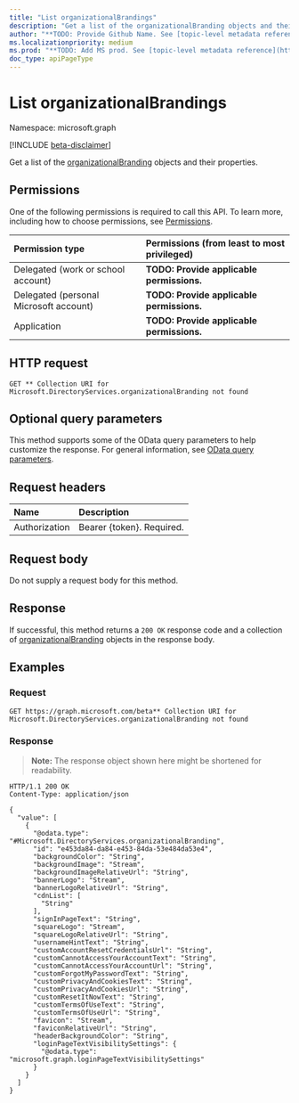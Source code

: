 ```yaml
---
title: "List organizationalBrandings"
description: "Get a list of the organizationalBranding objects and their properties."
author: "**TODO: Provide Github Name. See [topic-level metadata reference](https://msgo.azurewebsites.net/add/document/guidelines/metadata.html#topic-level-metadata)**"
ms.localizationpriority: medium
ms.prod: "**TODO: Add MS prod. See [topic-level metadata reference](https://msgo.azurewebsites.net/add/document/guidelines/metadata.html#topic-level-metadata)**"
doc_type: apiPageType
---
```


# List organizationalBrandings
Namespace: microsoft.graph

[!INCLUDE [beta-disclaimer](../../includes/beta-disclaimer.md)]

Get a list of the [organizationalBranding](../resources/organizationalbranding.md) objects and their properties.

## Permissions
One of the following permissions is required to call this API. To learn more, including how to choose permissions, see [Permissions](/graph/permissions-reference).

|Permission type|Permissions (from least to most privileged)|
|:---|:---|
|Delegated (work or school account)|**TODO: Provide applicable permissions.**|
|Delegated (personal Microsoft account)|**TODO: Provide applicable permissions.**|
|Application|**TODO: Provide applicable permissions.**|

## HTTP request

<!-- {
  "blockType": "ignored"
}
-->
``` http
GET ** Collection URI for Microsoft.DirectoryServices.organizationalBranding not found
```

## Optional query parameters
This method supports some of the OData query parameters to help customize the response. For general information, see [OData query parameters](/graph/query-parameters).

## Request headers
|Name|Description|
|:---|:---|
|Authorization|Bearer {token}. Required.|

## Request body
Do not supply a request body for this method.

## Response

If successful, this method returns a `200 OK` response code and a collection of [organizationalBranding](../resources/organizationalbranding.md) objects in the response body.

## Examples

### Request
<!-- {
  "blockType": "request",
  "name": "list_organizationalbranding"
}
-->
``` http
GET https://graph.microsoft.com/beta** Collection URI for Microsoft.DirectoryServices.organizationalBranding not found
```


### Response
>**Note:** The response object shown here might be shortened for readability.
<!-- {
  "blockType": "response",
  "truncated": true,
  "@odata.type": "Collection(Microsoft.DirectoryServices.organizationalBranding)"
}
-->
``` http
HTTP/1.1 200 OK
Content-Type: application/json

{
  "value": [
    {
      "@odata.type": "#Microsoft.DirectoryServices.organizationalBranding",
      "id": "e453da84-da84-e453-84da-53e484da53e4",
      "backgroundColor": "String",
      "backgroundImage": "Stream",
      "backgroundImageRelativeUrl": "String",
      "bannerLogo": "Stream",
      "bannerLogoRelativeUrl": "String",
      "cdnList": [
        "String"
      ],
      "signInPageText": "String",
      "squareLogo": "Stream",
      "squareLogoRelativeUrl": "String",
      "usernameHintText": "String",
      "customAccountResetCredentialsUrl": "String",
      "customCannotAccessYourAccountText": "String",
      "customCannotAccessYourAccountUrl": "String",
      "customForgotMyPasswordText": "String",
      "customPrivacyAndCookiesText": "String",
      "customPrivacyAndCookiesUrl": "String",
      "customResetItNowText": "String",
      "customTermsOfUseText": "String",
      "customTermsOfUseUrl": "String",
      "favicon": "Stream",
      "faviconRelativeUrl": "String",
      "headerBackgroundColor": "String",
      "loginPageTextVisibilitySettings": {
        "@odata.type": "microsoft.graph.loginPageTextVisibilitySettings"
      }
    }
  ]
}
```

